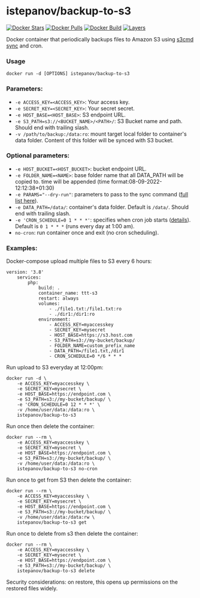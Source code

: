 istepanov/backup-to-s3
======================

[![Docker Stars](https://img.shields.io/docker/stars/istepanov/backup-to-s3.svg)](https://hub.docker.com/r/istepanov/backup-to-s3/)
[![Docker Pulls](https://img.shields.io/docker/pulls/istepanov/backup-to-s3.svg)](https://hub.docker.com/r/istepanov/backup-to-s3/)
[![Docker Build](https://img.shields.io/docker/automated/istepanov/backup-to-s3.svg)](https://hub.docker.com/r/istepanov/backup-to-s3/)
[![Layers](https://images.microbadger.com/badges/image/istepanov/backup-to-s3.svg)](https://microbadger.com/images/istepanov/backup-to-s3)

Docker container that periodically backups files to Amazon S3 using [s3cmd sync](http://s3tools.org/s3cmd-sync) and cron.

### Usage

    docker run -d [OPTIONS] istepanov/backup-to-s3

### Parameters:

* `-e ACCESS_KEY=<ACCESS_KEY>`: Your access key.
* `-e SECRET_KEY=<SECRET_KEY>`: Your secret secret.
* `-e HOST_BASE=<HOST_BASE>`: S3 endpoint URL.
* `-e S3_PATH=s3://<BUCKET_NAME>/<PATH>/`: S3 Bucket name and path. Should end with trailing slash.
* `-v /path/to/backup:/data:ro`: mount target local folder to container's data folder. Content of this folder will be synced with S3 bucket.

### Optional parameters:

* `-e HOST_BUCKET=<HOST_BUCKET>`: bucket endpoint URL.
* `-e FOLDER_NAME=<NAME>`: base folder name that all DATA_PATH will be copied to. time will be appended (time format:08-09-2022-12:12:38+01:30)
* `-e PARAMS="--dry-run"`: parameters to pass to the sync command ([full list here](http://s3tools.org/usage)).
* `-e DATA_PATH=/data/`: container's data folder. Default is `/data/`. Should end with trailing slash.
* `-e 'CRON_SCHEDULE=0 1 * * *'`: specifies when cron job starts ([details](http://en.wikipedia.org/wiki/Cron)). Default is `0 1 * * *` (runs every day at 1:00 am).
* `no-cron`: run container once and exit (no cron scheduling).

### Examples:

Docker-compose upload multiple files to S3 every 6 hours:

    version: '3.8'
        services:
            php:
                build: .
                container_name: ttt-s3
                restart: always
                volumes:
                    - ./file1.txt:/file1.txt:ro
                    - ./dir1:/dir1:ro
                environment:
                    - ACCESS_KEY=myaccesskey
                    - SECRET_KEY=mysecret
                    - HOST_BASE=https://s3.host.com
                    - S3_PATH=s3://my-bucket/backup/
                    - FOLDER_NAME=custom_prefix_name
                    - DATA_PATH=/file1.txt,/dir1
                    - CRON_SCHEDULE=0 */6 * * *

Run upload to S3 everyday at 12:00pm:

    docker run -d \
        -e ACCESS_KEY=myaccesskey \
        -e SECRET_KEY=mysecret \
        -e HOST_BASE=https://endpoint.com \
        -e S3_PATH=s3://my-bucket/backup/ \
        -e 'CRON_SCHEDULE=0 12 * * *' \
        -v /home/user/data:/data:ro \
        istepanov/backup-to-s3

Run once then delete the container:

    docker run --rm \
        -e ACCESS_KEY=myaccesskey \
        -e SECRET_KEY=mysecret \
        -e HOST_BASE=https://endpoint.com \
        -e S3_PATH=s3://my-bucket/backup/ \
        -v /home/user/data:/data:ro \
        istepanov/backup-to-s3 no-cron

Run once to get from S3 then delete the container:

    docker run --rm \
        -e ACCESS_KEY=myaccesskey \
        -e SECRET_KEY=mysecret \
        -e HOST_BASE=https://endpoint.com \
        -e S3_PATH=s3://my-bucket/backup/ \
        -v /home/user/data:/data:rw \
        istepanov/backup-to-s3 get

Run once to delete from s3 then delete the container:

    docker run --rm \
        -e ACCESS_KEY=myaccesskey \
        -e SECRET_KEY=mysecret \
        -e HOST_BASE=https://endpoint.com \
        -e S3_PATH=s3://my-bucket/backup/ \
        istepanov/backup-to-s3 delete

Security considerations: on restore, this opens up permissions on the restored files widely.
